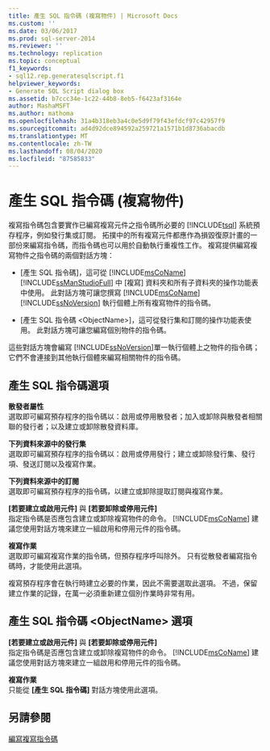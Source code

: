 ```yaml
---
title: 產生 SQL 指令碼 (複寫物件) | Microsoft Docs
ms.custom: ''
ms.date: 03/06/2017
ms.prod: sql-server-2014
ms.reviewer: ''
ms.technology: replication
ms.topic: conceptual
f1_keywords:
- sql12.rep.generatesqlscript.f1
helpviewer_keywords:
- Generate SQL Script dialog box
ms.assetid: b7ccc34e-1c22-44b8-8eb5-f6423af3164e
author: MashaMSFT
ms.author: mathoma
ms.openlocfilehash: 31a4b318eb3a4c0e5d9f79f43efdcf97c42957f9
ms.sourcegitcommit: ad4d92dce894592a259721a1571b1d8736abacdb
ms.translationtype: MT
ms.contentlocale: zh-TW
ms.lasthandoff: 08/04/2020
ms.locfileid: "87585833"
---
```

# <a name="generate-sql-script-replication-objects"></a>產生 SQL 指令碼 (複寫物件)
  複寫指令碼包含要實作已編寫複寫元件之指令碼所必要的 [!INCLUDE[tsql](../../includes/tsql-md.md)] 系統預存程序，例如發行集或訂閱。 拓撲中的所有複寫元件都應作為損毀復原計畫的一部份來編寫指令碼，而指令碼也可以用於自動執行重複性工作。 複寫提供編寫複寫物件之指令碼的兩個對話方塊：  
  
-   [產生 SQL 指令碼]，這可從 [!INCLUDE[msCoName](../../includes/msconame-md.md)] [!INCLUDE[ssManStudioFull](../../includes/ssmanstudiofull-md.md)] 中 [複寫] 資料夾和所有子資料夾的操作功能表中使用。 此對話方塊可讓您撰寫 [!INCLUDE[msCoName](../../includes/msconame-md.md)] [!INCLUDE[ssNoVersion](../../includes/ssnoversion-md.md)] 執行個體上所有複寫物件的指令碼。  
  
-   [產生 SQL 指令碼 \<ObjectName>]，這可從發行集和訂閱的操作功能表使用。 此對話方塊可讓您編寫個別物件的指令碼。  
  
 這些對話方塊會編寫 [!INCLUDE[ssNoVersion](../../includes/ssnoversion-md.md)]單一執行個體上之物件的指令碼；它們不會連接到其他執行個體來編寫相關物件的指令碼。  
  
## <a name="generate-sql-script-options"></a>產生 SQL 指令碼選項  
 **散發者屬性**  
 選取即可編寫預存程序的指令碼以：啟用或停用散發者；加入或卸除與散發者相關聯的發行者；以及建立或卸除散發資料庫。  
  
 **下列資料來源中的發行集**  
 選取即可編寫預存程序的指令碼以：啟用或停用發行；建立或卸除發行集、發行項、發送訂閱以及複寫作業。  
  
 **下列資料來源中的訂閱**  
 選取即可編寫預存程序的指令碼，以建立或卸除提取訂閱與複寫作業。  
  
 **[若要建立或啟用元件]** 與 **[若要卸除或停用元件]**  
 指定指令碼是否應包含建立或卸除複寫物件的命令。 [!INCLUDE[msCoName](../../includes/msconame-md.md)] 建議您使用對話方塊來建立一組啟用和停用元件的指令碼。  
  
 **複寫作業**  
 選取即可編寫複寫作業的指令碼，但預存程序呼叫除外。 只有從散發者編寫指令碼時，才能使用此選項。  
  
 複寫預存程序會在執行時建立必要的作業，因此不需要選取此選項。 不過，保留建立作業的記錄，在萬一必須重新建立個別作業時非常有用。  
  
## <a name="generate-sql-script-objectname-options"></a>產生 SQL 指令碼 \<ObjectName> 選項  
 **[若要建立或啟用元件]** 與 **[若要卸除或停用元件]**  
 指定指令碼是否應包含建立或卸除複寫物件的命令。 [!INCLUDE[msCoName](../../includes/msconame-md.md)] 建議您使用對話方塊來建立一組啟用和停用元件的指令碼。  
  
 **複寫作業**  
 只能從 **[產生 SQL 指令碼]** 對話方塊使用此選項。  
  
## <a name="see-also"></a>另請參閱  
 [編寫複寫指令碼](scripting-replication.md)  
  
  
